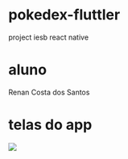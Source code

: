 # pokedex-fluttler
project iesb react native

# aluno
Renan Costa dos Santos

# telas do app
<img src="https://sat02pap005files.storage.live.com/y4mvw3s4z3jRSaVPi78TLUQxaPzzr_jAQf1Z0vD73pQO5W1grgQkUGHEcf-NKmlinhD6Qge0roRwqH6Abr_tA9k-tofTNQR7iwDlb4IDP18OkDiZ8QPc3IRkWQ7oHwwD0UG3BzCaQpCeTlhoknYWWLwCuA7aLxRkdGP_TtfZ3VLxsirU4ehPu7saZJ-G-M7Vzz3rSpfUh8OgFN999i8YfM3px2DWidBt9qujzR8bl9e78A?encodeFailures=1&width=821&height=860">